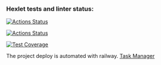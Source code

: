 ### Hexlet tests and linter status:
[![Actions Status](https://github.com/RZenBridges/python-project-52/workflows/hexlet-check/badge.svg)](https://github.com/RZenBridges/python-project-52/actions)

[![Actions Status](https://github.com/RZenBridges/python-project-52/workflows/project/badge.svg)](https://github.com/RZenBridges/python-project-52/actions)

[![Test Coverage](https://api.codeclimate.com/v1/badges/534fe70793360e78dc39/test_coverage)](https://codeclimate.com/github/RZenBridges/python-project-52/test_coverage)

The project deploy is automated with railway.
[Task Manager](https://python-project-52-production-bc05.up.railway.app/)
